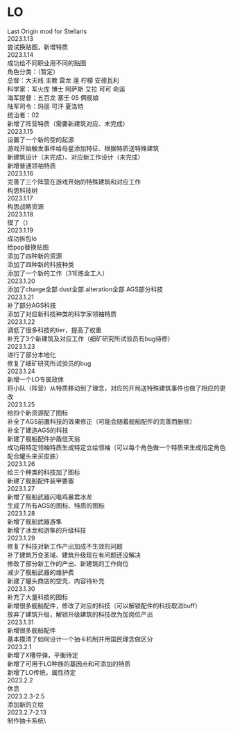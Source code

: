 # LO
Last Origin mod for Stellaris\
2023.1.13\
尝试换贴图，新增特质\
2023.1.14\
成功给不同职业用不同的贴图\
角色分类：（暂定）\
总督：大天线 主教 雷龙 莲 柠檬 安德瓦利\
科学家：军火库 博士 阿萨斯 艾拉 可可 命运 \
海军提督：五百龙 塞壬 05 俩舰娘 \
陆军司令：玛丽 可汗 夏洛特 \
统治者：02\
新增了阵营特质（需要新建筑对应、未完成）\
2023.1.15\
设置了一个新的空的起源\
游戏开始触发事件给母星添加特征、根据特质送特殊建筑\
新建筑设计（未完成）、对应新工作设计（未完成）\
新增普通领袖特质\
2023.1.16\
完善了三个阵营在游戏开始的特殊建筑和对应工作\
构思科技树\
2023.1.17\
构思战略资源\
2023.1.18\
摸了（）\
2023.1.19\
成功拆包lo\
给pop替换贴图\
添加了四种新的资源\
添加了四种新的科技种类\
添加了一个新的工作（31E炼金工人）\
2023.1.20\
添加了charge全部 dust全部 alteration全部 AGS部分科技\
2023.1.21\
补了部分AGS科技\
添加了对应新科技种类的科学家领袖特质\
2023.1.22\
调低了很多科技的tier，提高了权重\
补充了3个新建筑及对应工作（细矿研究所试验员有bug待修）\
2023.1.23\
进行了部分本地化\
修复了细矿研究所试验员的bug\
2023.1.24\
新增一个LO专属政体\
将小队（阵营）从特质移动到了理念，对应的开局送特殊建筑事件也做了相应的更改\
2023.1.25\
给四个新资源配了图标\
补全了AGS前置科技的效果修正（可能会随着舰船配件的完善而删除）\
补全了建造AGS的科技\
新建了舰船配件护盾信天翁\
成功用特定领袖特质生成特定立绘领袖（可以每个角色做一个特质来生成指定角色配合罐头来买皮肤）\
2023.1.26\
给三个种类的科技加了图标\
新建了舰船配件装甲要塞\
2023.1.27\
新增了舰船武器闪电鸡暴君冰龙\
生成了所有AGS的图标、特质的图标\
2023.1.28\
新增了舰船武器游隼\
新增了冰龙和游隼的升级科技\
2023.1.29\
修复了科技对新工作产出加成不生效的问题\
补了建筑万变圣域、建筑升级现在有问题还没解决\
修改了部分新工作的产出、新建筑的工作岗位\
减少了舰船武器的维护费\
新建了罐头商店的空壳、内容待补充\
2023.1.30\
补充了大量科技的图标\
新增很多舰船配件，修改了对应的科技（可以解锁配件的科技取消buff）\
放弃了建筑升级，解锁升级建筑的科技改为加岗位产出\
2023.1.31\
新增很多舰船配件\
基本摸清了如何设计一个抽卡机制并用国民理念做区分\
2023.2.1\
新增了X槽导弹，平衡待定\
新增了可用于LO种族的基因点和可添加的特质\
新增了LO传统，属性待定\
2023.2.2\
休息\
2023.2.3-2.5\
添加新的立绘\
2023.2.7-2.13\
制作抽卡系统\
